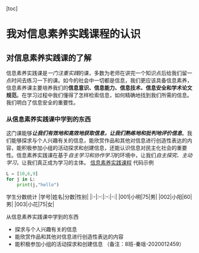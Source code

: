  [toc] 

# 我对信息素养实践课程的认识  
## 对信息素养实践课的了解
信息素养实践课是*一门注重实践*的课，多数为老师在讲完一个知识点后给我们留一点时间去练习一下的课。如今的社会中一切都是信息，我们更应该具备信息素养，信息素养课主要培养我们的**信息意识、信息能力、信息技术、信息安全和学术论文规范**。在学习过程中我们懂得了怎样检索信息，如何精确地找到我们所需的信息。我们明白了信息安全的重要性。  

### 从信息素养实践课中学到的东西
这门课能够***让我们有效地和高效地获取信息，让我们熟练地和批判地评价信息***。我们能够探求与个人兴趣有关的信息，能欣赏作品和其他对信息进行创造性表达的内容，能积极参加小组的活动探求和创建信息，还能认识信息对民主化社会的重要性。信息素养实践课在基于*自主学习和协作学习*的环境中，让我们*自主探究、主动学习*，让我们真正成为学习的主体。
[信息素养实践课程](https://wenku.baidu.com/view/4fe1cfcfef06eff9aef8941ea76e58fafbb0454e.html)
代码示例

```python
L = [10,6,9]
for j in L:
    print(j,"hello")
```
学生分数统计
|学号|姓名|分数|性别|
|:-|:-:|:-:|-:|
|001|小明|75|男|
|002|小阳|60|男|
|003|小花|75|女|

从信息素养实践课中学到的东西
- 探求与个人兴趣有关的信息
- 能欣赏作品和其他对信息进行创造性表达的内容
- 能积极参加小组的活动探求和创建信息
（备注：8班-秦瑶-2020012459）


